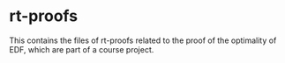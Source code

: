 # rt-proofs

This contains the files of rt-proofs related to the proof of the optimality of EDF, which are part of a course project.
